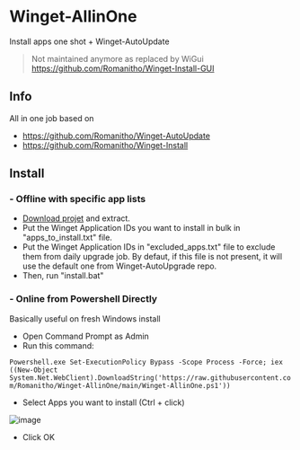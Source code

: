 # Winget-AllinOne
Install apps one shot + Winget-AutoUpdate
> Not maintained anymore as replaced by WiGui
> https://github.com/Romanitho/Winget-Install-GUI

## Info
All in one job based on
- https://github.com/Romanitho/Winget-AutoUpdate
- https://github.com/Romanitho/Winget-Install

## Install
### - Offline with specific app lists
- [Download projet](https://github.com/Romanitho/Winget-AllinOne/archive/refs/heads/main.zip) and extract.
- Put the Winget Application IDs you want to install in bulk in "apps_to_install.txt" file.
- Put the Winget Application IDs in "excluded_apps.txt" file to exclude them from daily upgrade job. By defaut, if this file is not present, it will use the default one from Winget-AutoUpgrade repo.
- Then, run "install.bat"

### - Online from Powershell Directly
Basically useful on fresh Windows install
- Open Command Prompt as Admin
- Run this command:

`Powershell.exe Set-ExecutionPolicy Bypass -Scope Process -Force; iex ((New-Object System.Net.WebClient).DownloadString('https://raw.githubusercontent.com/Romanitho/Winget-AllinOne/main/Winget-AllinOne.ps1'))`

- Select Apps you want to install (Ctrl + click)

![image](https://user-images.githubusercontent.com/96626929/162642474-322e3a22-2a7d-4b89-a016-f8377c4a9ce9.png)

- Click OK
